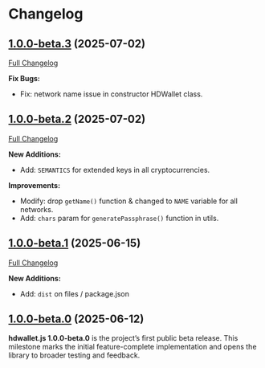 # Changelog

## [1.0.0-beta.3](https://github.com/hdwallet-io/hdwallet.js/tree/1.0.0-beta.3) (2025-07-02)

[Full Changelog](https://github.com/hdwallet-io/hdwallet.js/compare/1.0.0-beta.2...1.0.0-beta.3)

**Fix Bugs:**

- Fix: network name issue in constructor HDWallet class.

## [1.0.0-beta.2](https://github.com/hdwallet-io/hdwallet.js/tree/1.0.0-beta.2) (2025-07-02)

[Full Changelog](https://github.com/hdwallet-io/hdwallet.js/compare/1.0.0-beta.1...1.0.0-beta.2)

**New Additions:**

- Add: `SEMANTICS` for extended keys in all cryptocurrencies.

**Improvements:**

- Modify: drop `getName()` function & changed to `NAME` variable for all networks.
- Add: `chars` param for `generatePassphrase()` function in utils.

## [1.0.0-beta.1](https://github.com/hdwallet-io/hdwallet.js/tree/1.0.0-beta.1) (2025-06-15)

[Full Changelog](https://github.com/hdwallet-io/hdwallet.js/compare/1.0.0-beta.0...1.0.0-beta.1)

**New Additions:**

- Add: `dist` on files / package.json

## [1.0.0-beta.0](https://github.com/hdwallet-io/hdwallet.js/tree/1.0.0-beta.0) (2025-06-12)

**hdwallet.js 1.0.0-beta.0** is the project’s first public beta release. This milestone marks the initial feature-complete implementation and opens the library to broader testing and feedback.
